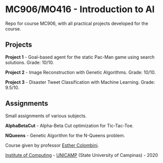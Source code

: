 MC906/MO416 - Introduction to AI
================================

Repo for course MC906, with all practical projects developed for the course.

## Projects

**Project 1** - Goal-based agent for the static Pac-Man game using search solutions. Grade: 10/10.

**Project 2** - Image Reconstruction with Genetic Algorithms. Grade: 10/10.

**Project 3** - Disaster Tweet Classification with Machine Learning. Grade: 9.5/10.

## Assignments
Small assignments of various subjects.

**AlphaBetaCut** - Alpha-Beta Cut optimization for Tic-Tac-Toe.

**NQueens** - Genetic Algorithm for the N-Queens problem.

Course given by professor [Esther Colombini](https://ic.unicamp.br/~esther/).

[Institute of Computing](http://ic.unicamp.br/en) - [UNICAMP](http://www.unicamp.br/unicamp/) (State University of Campinas) - 2020

